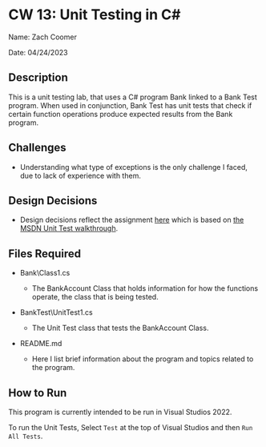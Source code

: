 # CW 13: Unit Testing in C#

Name: Zach Coomer

Date: 04/24/2023

## Description

This is a unit testing lab, that uses a C# program Bank linked to a Bank Test program. When used in conjunction, Bank Test has unit tests that check if certain function operations produce expected results from the Bank program.

## Challenges

* Understanding what type of exceptions is the only challenge I faced, due to lack of experience with them.

## Design Decisions

* Design decisions reflect the assignment [here](https://docs.google.com/document/d/1VIoAcrfV9YlHZ8sNA8xPEqkKMmV_pqZ6pm4Q5_vOjUY/pub) which is based on [the MSDN Unit Test walkthrough](https://learn.microsoft.com/en-us/previous-versions/visualstudio/visual-studio-2015/test/walkthrough-creating-and-running-unit-tests-for-managed-code?view=vs-2015&redirectedfrom=MSDN).

## Files Required

* Bank\Class1.cs
	- The BankAccount Class that holds information for how the functions operate, the class that is being tested.

* BankTest\UnitTest1.cs
	- The Unit Test class that tests the BankAccount Class.

* README.md
	- Here I list brief information about the program and topics related to the program.

## How to Run

This program is currently intended to be run in Visual Studios 2022.

To run the Unit Tests, Select `Test` at the top of Visual Studios and then `Run All Tests`.

